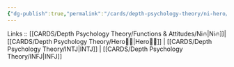 ```yaml
---
{"dg-publish":true,"permalink":"/cards/depth-psychology-theory/ni-hero/","created":"2023-01-05T12:12:45.439+01:00","updated":"2023-04-23T14:38:28.667+02:00"}
---
```


Links :: [[CARDS/Depth Psychology Theory/Functions & Attitudes/Ni🔥\|Ni🔥]]| [[CARDS/Depth Psychology Theory/Hero🦸‍♂️\|Hero🦸‍♂️]] | [[CARDS/Depth Psychology Theory/INTJ\|INTJ]] | [[CARDS/Depth Psychology Theory/INFJ\|INFJ]] 
